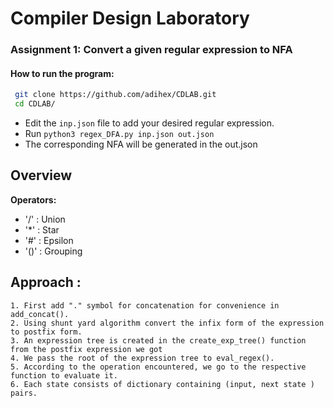 # Compiler Design Laboratory
 
### Assignment 1: Convert a given regular expression to NFA

#### How to run the program:

```bash
 git clone https://github.com/adihex/CDLAB.git 
 cd CDLAB/
```
- Edit the `inp.json` file to add your desired regular expression.
- Run `python3 regex_DFA.py inp.json out.json`
- The corresponding NFA will be generated in the out.json

Overview
--- 
**Operators:**
- '/' : Union
- '*' : Star
- '#' : Epsilon
- '()' : Grouping

## Approach :

```
1. First add "." symbol for concatenation for convenience in add_concat().
2. Using shunt yard algorithm convert the infix form of the expression to postfix form.
3. An expression tree is created in the create_exp_tree() function from the postfix expression we got
4. We pass the root of the expression tree to eval_regex().
5. According to the operation encountered, we go to the respective function to evaluate it.
6. Each state consists of dictionary containing (input, next state ) pairs.
```